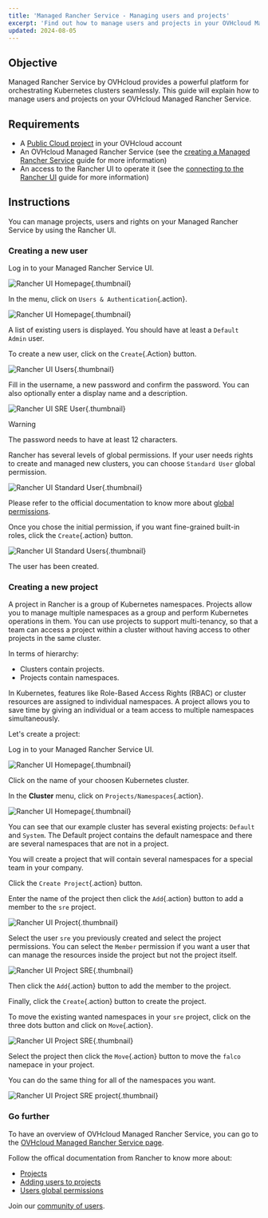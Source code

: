 ```yaml
---
title: 'Managed Rancher Service - Managing users and projects'
excerpt: 'Find out how to manage users and projects in your OVHcloud Managed Rancher Service'
updated: 2024-08-05
---
```


<style>
 pre {
     font-size: 14px;
 }
 pre.console {
   background-color: #300A24; 
   color: #ccc;
   font-family: monospace;
   padding: 5px;
   margin-bottom: 5px;
 }
 pre.console code {
   border: solid 0px transparent;
   color: #ccc;
   font-family: monospace !important;
   font-size: 0.75em;
 }
 .small {
     font-size: 0.75em;
 }
</style>

## Objective

Managed Rancher Service by OVHcloud provides a powerful platform for orchestrating Kubernetes clusters seamlessly. This guide will explain how to manage users and projects on your OVHcloud Managed Rancher Service.

## Requirements

- A [Public Cloud project](/links/public-cloud/public-cloud) in your OVHcloud account
- An OVHcloud Managed Rancher Service (see the [creating a Managed Rancher Service](/pages/public_cloud/containers_orchestration/managed_rancher_service/create-update-rancher) guide for more information)
- An access to the Rancher UI to operate it (see the [connecting to the Rancher UI](/pages/public_cloud/containers_orchestration/managed_rancher_service/create-update-rancher) guide for more information)

## Instructions

You can manage projects, users and rights on your Managed Rancher Service by using the Rancher UI.

### Creating a new user

Log in to your Managed Rancher Service UI.

![Rancher UI Homepage](images/rancher-ui.png){.thumbnail}

In the menu, click on `Users & Authentication`{.action}.

![Rancher UI Homepage](images/rancher-menu.png){.thumbnail}

A list of existing users is displayed. You should have at least a `Default Admin` user.

To create a new user, click on the `Create`{.Action} button.

![Rancher UI Users](images/rancher-user.png){.thumbnail}

Fill in the username, a new password and confirm the password. You can also optionally enter a display name and a description.

![Rancher UI SRE User](images/rancher-sre.png){.thumbnail}

> [!warning]
>
> The password needs to have at least 12 characters.

Rancher has several levels of global permissions. If your user needs rights to create and managed new clusters, you can choose `Standard User` global permission.

![Rancher UI Standard User](images/rancher-standard-user.png){.thumbnail}

Please refer to the official documentation to know more about [global permissions](https://ranchermanager.docs.rancher.com/how-to-guides/new-user-guides/authentication-permissions-and-global-configuration/manage-role-based-access-control-rbac/global-permissions).

Once you chose the initial permission, if you want fine-grained built-in roles, click the `Create`{.action} button.

![Rancher UI Standard Users](images/rancher-standard-user.png){.thumbnail}

The user has been created.

### Creating a new project

A project in Rancher is a group of Kubernetes namespaces. Projects allow you to manage multiple namespaces as a group and perform Kubernetes operations in them. You can use projects to support multi-tenancy, so that a team can access a project within a cluster without having access to other projects in the same cluster.

In terms of hierarchy:

- Clusters contain projects.
- Projects contain namespaces.

In Kubernetes, features like Role-Based Access Rights (RBAC) or cluster resources are assigned to individual namespaces. A project allows you to save time by giving an individual or a team access to multiple namespaces simultaneously.

Let's create a project:

Log in to your Managed Rancher Service UI.

![Rancher UI Homepage](images/rancher-ui.png){.thumbnail}

Click on the name of your choosen Kubernetes cluster.

In the **Cluster** menu, click on `Projects/Namespaces`{.action}.

![Rancher UI Homepage](images/rancher-cluster.png){.thumbnail}

You can see that our example cluster has several existing projects: `Default` and `System`. The Default project contains the default namespace and there are several namespaces that are not in a project.

You will create a project that will contain several namespaces for a special team in your company.

Click the `Create Project`{.action} button.

Enter the name of the project then click the `Add`{.action} button to add a member to the `sre` project.

![Rancher UI Project](images/rancher-project.png){.thumbnail}

Select the user `sre` you previously created and select the project permissions. You can select the `Member` permission if you want a user that can manage the resources inside the project but not the project itself.

![Rancher UI Project SRE](images/rancher-sre-user.png){.thumbnail}

Then click the `Add`{.action} button to add the member to the project.

Finally, click the `Create`{.action} button to create the project.

To move the existing wanted namespaces in your `sre` project, click on the three dots button and click on `Move`{.action}.

![Rancher UI Project SRE](images/rancher-falco.png){.thumbnail}

Select the project then click the `Move`{.action} button to move the `falco` namepace in your project.

You can do the same thing for all of the namespaces you want.

![Rancher UI Project SRE project](images/rancher-project-ns.png){.thumbnail}

### Go further

To have an overview of OVHcloud Managed Rancher Service, you can go to the [OVHcloud Managed Rancher Service page](https://www.ovhcloud.com/de/public-cloud/managed-rancher-service/).

Follow the offical documentation from Rancher to know more about:

- [Projects](https://ranchermanager.docs.rancher.com/how-to-guides/new-user-guides/manage-clusters/projects-and-namespaces)
- [Adding users to projects](https://ranchermanager.docs.rancher.com/how-to-guides/new-user-guides/add-users-to-projects)
- [Users global permissions](https://ranchermanager.docs.rancher.com/how-to-guides/new-user-guides/authentication-permissions-and-global-configuration/manage-role-based-access-control-rbac/global-permissions)

Join our [community of users](/links/community).